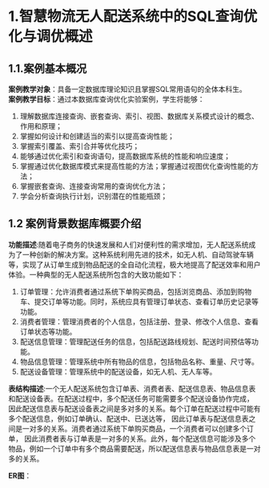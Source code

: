 # 1.智慧物流无人配送系统中的SQL查询优化与调优概述
## 1.1.案例基本概况
**案例教学对象**：具备一定数据库理论知识且掌握SQL常用语句的全体本科生。  
**案例教学目标**：通过本数据库查询优化实验案例，学生将能够：  
1. 理解数据库连接查询、嵌套查询、索引、视图、数据库关系模式设计的概念、作用和原理；
2. 掌握如何设计和创建适当的索引以提高查询性能；
3. 掌握索引覆盖、索引合并等优化技巧；
4. 能够通过优化索引和查询语句，提高数据库系统的性能和响应速度；
5. 掌握通过优化数据库模式来提高性能的方法；掌握通过视图优化查询性能的方法；
6. 掌握嵌套查询、连接查询常用的查询优化方法；
7. 学会分析查询执行计划，识别潜在的性能瓶颈；

## 1.2 案例背景数据库概要介绍
**功能描述**:随着电子商务的快速发展和人们对便利性的需求增加，无人配送系统成为了一种创新的解决方案。这种系统利用先进的技术，如无人机、自动驾驶车辆等，实现了从订单生成到物品配送的全自动化流程，极大地提高了配送效率和用户体验。一种典型的无人配送系统所包含的大致功能如下：
1. 订单管理：允许消费者通过系统下单购买商品，包括浏览商品、添加到购物车、提交订单等功能。同时，系统应具有管理订单状态、查看订单历史记录等功能。
2. 消费者管理：管理消费者的个人信息，包括注册、登录、修改个人信息、查看订单状态等功能。
3. 配送信息管理：管理配送任务的信息，包括配送路线规划、配送时间预估等功能。
4. 物品信息管理：管理系统中所有物品的信息，包括物品名称、重量、尺寸等。
5. 配送设备管理：管理系统中的配送设备，如无人机、无人车等。

**表结构描述**:一个无人配送系统包含订单表、消费者表、配送信息表、物品信息表和配送设备表。在配送过程中，多个配送任务可能需要多个配送设备协作完成，
因此配送信息表与配送设备表之间是多对多的关系。每个订单在配送过程中可能有多个配送信息，例如订单确认、配送中、已送达等，
因此订单表与配送信息表之间是一对多的关系。消费者通过系统下单购买商品，一个消费者可以创建多个订单，
因此消费者表与订单表是一对多的关系。此外，每个配送信息可能涉及多个物品，例如一个订单中有多个商品需要配送，所以配送信息表与物品信息表是一对多的关系。

**ER图**：

